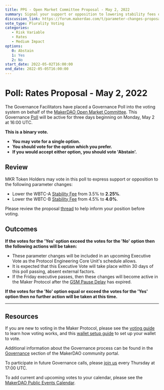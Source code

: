 ```yaml
---
title: PPG - Open Market Committee Proposal - May 2, 2022
summary: Signal your support or opposition to lowering stability fees on WBTC-A and WBTC-B based on the recommendation of the Maker Open Market Committee.
discussion_link: https://forum.makerdao.com/t/parameter-changes-proposal-ppg-omc-001-28-april-2022/14863
vote_type: Plurality Voting
categories:
   - Risk Variable
   - Rates
   - Medium Impact
options:
   0: Abstain
   1: Yes
   2: No
start_date: 2022-05-02T16:00:00
end_date: 2022-05-05T16:00:00
---
```

# Poll: Rates Proposal - May 2, 2022

The Governance Facilitators have placed a Governance Poll into the voting system on behalf of the [MakerDAO Open Market Committee](https://forum.makerdao.com/t/parameter-proposal-group-makerdao-open-market-committee/7355). This Governance [Poll](https://community-development.makerdao.com/en/learn/governance/on-chain-gov) will be active for three days beginning on Monday, May 2 at 16:00 UTC.

**This is a binary vote.** 
- **You may vote for a single option.** 
- **You should vote for the option which you prefer.**
- **If you would accept either option, you should vote 'Abstain'.**

## Review

MKR Token Holders may vote in this poll to express support or opposition to the following parameter changes: 

- Lower the WBTC-A [Stability Fee](https://manual.makerdao.com/parameter-index/vault-risk/param-stability-fee) from 3.5% to **2.25%**.
- Lower the WBTC-B [Stability Fee](https://manual.makerdao.com/parameter-index/vault-risk/param-stability-fee) from 4.5% to **4.0%**.

Please review the proposal [thread](https://forum.makerdao.com/t/parameter-changes-proposal-ppg-omc-001-28-april-2022/14863) to help inform your position before voting.

## Outcomes

**If the votes for the 'Yes' option exceed the votes for the 'No' option then the following actions will be taken:**
* These parameter changes will be included in an upcoming Executive Vote as the Protocol Engineering Core Unit's schedule allows. 
* It is expected that this Executive Vote will take place within 30 days of this poll passing, absent external factors.
* If the Friday executive passes, then these changes will become active in the Maker Protocol after the [GSM Pause Delay](https://manual.makerdao.com/parameter-index/core/param-gsm-pause-delay) has expired.

**If the votes for the 'No' option equal or exceed the votes for the 'Yes' option then no further action will be taken at this time.**

---

## Resources

If you are new to voting in the Maker Protocol, please see the [voting guide](https://community-development.makerdao.com/en/learn/governance/how-voting-works/) to learn how voting works, and this [wallet setup guide](https://community-development.makerdao.com/en/learn/governance/voting-setup/) to set up your wallet to vote.

Additional information about the Governance process can be found in the [Governance](https://community-development.makerdao.com/en/learn/governance) section of the MakerDAO community portal.

To participate in future Governance calls, please [join us](https://github.com/makerdao/community/tree/master/governance/governance-and-risk-meetings) every Thursday at 17:00 UTC.

To add current and upcoming votes to your calendar, please see the [MakerDAO Public Events Calendar](https://calendar.google.com/calendar/embed?src=makerdao.com_3efhm2ghipksegl009ktniomdk%40group.calendar.google.com&ctz=UTC&mode=week&showCalendars=0&showPrint=0).
